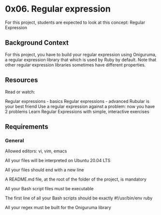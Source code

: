# 0x06. Regular expression

For this project, students are expected to look at this concept:
Regular Expression

## Background Context
For this project, you have to build your regular expression using Oniguruma, a regular expression library that 
which is used by Ruby by default. Note that other regular expression libraries sometimes have different 
properties.


## Resources
Read or watch:

Regular expressions - basics
Regular expressions - advanced
Rubular is your best friend
Use a regular expression against a problem: now you have 2 problems
Learn Regular Expressions with simple, interactive exercises

## Requirements

### General

Allowed editors: vi, vim, emacs

All your files will be interpreted on Ubuntu 20.04 LTS

All your files should end with a new line

A README.md file, at the root of the folder of the project, is mandatory

All your Bash script files must be executable

The first line of all your Bash scripts should be exactly #!/usr/bin/env ruby

All your regex must be built for the Oniguruma library


